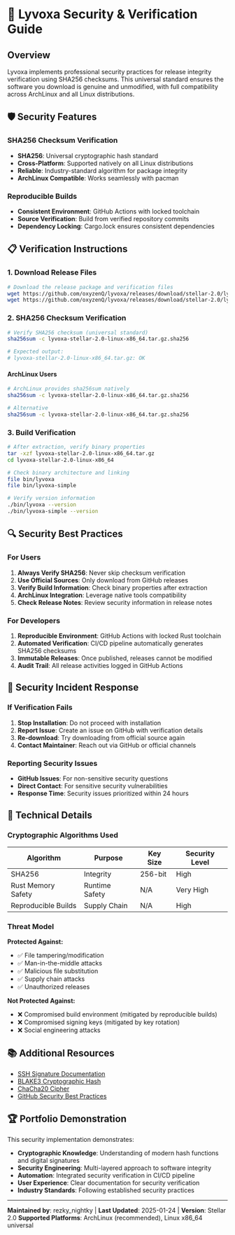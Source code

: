 # 🔐 Lyvoxa Security & Verification Guide

## Overview

Lyvoxa implements professional security practices for release integrity verification using SHA256 checksums. This universal standard ensures the software you download is genuine and unmodified, with full compatibility across ArchLinux and all Linux distributions.

## 🛡️ Security Features

### SHA256 Checksum Verification

- **SHA256**: Universal cryptographic hash standard
- **Cross-Platform**: Supported natively on all Linux distributions
- **Reliable**: Industry-standard algorithm for package integrity
- **ArchLinux Compatible**: Works seamlessly with pacman

### Reproducible Builds

- **Consistent Environment**: GitHub Actions with locked toolchain
- **Source Verification**: Build from verified repository commits
- **Dependency Locking**: Cargo.lock ensures consistent dependencies

## 📋 Verification Instructions

### 1. Download Release Files

```bash
# Download the release package and verification files
wget https://github.com/oxyzenQ/lyvoxa/releases/download/stellar-2.0/lyvoxa-stellar-2.0-linux-x86_64.tar.gz
wget https://github.com/oxyzenQ/lyvoxa/releases/download/stellar-2.0/lyvoxa-stellar-2.0-linux-x86_64.tar.gz.sha256
```

### 2. SHA256 Checksum Verification

```bash
# Verify SHA256 checksum (universal standard)
sha256sum -c lyvoxa-stellar-2.0-linux-x86_64.tar.gz.sha256

# Expected output:
# lyvoxa-stellar-2.0-linux-x86_64.tar.gz: OK
```

#### ArchLinux Users

```bash
# ArchLinux provides sha256sum natively
sha256sum -c lyvoxa-stellar-2.0-linux-x86_64.tar.gz.sha256

# Alternative
sha256sum -c lyvoxa-stellar-2.0-linux-x86_64.tar.gz.sha256
```

### 3. Build Verification

```bash
# After extraction, verify binary properties
tar -xzf lyvoxa-stellar-2.0-linux-x86_64.tar.gz
cd lyvoxa-stellar-2.0-linux-x86_64

# Check binary architecture and linking
file bin/lyvoxa
file bin/lyvoxa-simple

# Verify version information
./bin/lyvoxa --version
./bin/lyvoxa-simple --version
```

## 🔍 Security Best Practices

### For Users

1. **Always Verify SHA256**: Never skip checksum verification
2. **Use Official Sources**: Only download from GitHub releases
3. **Verify Build Information**: Check binary properties after extraction
4. **ArchLinux Integration**: Leverage native tools compatibility
5. **Check Release Notes**: Review security information in release notes

### For Developers

1. **Reproducible Environment**: GitHub Actions with locked Rust toolchain
2. **Automated Verification**: CI/CD pipeline automatically generates SHA256 checksums
3. **Immutable Releases**: Once published, releases cannot be modified
4. **Audit Trail**: All release activities logged in GitHub Actions

## 🚨 Security Incident Response

### If Verification Fails

1. **Stop Installation**: Do not proceed with installation
2. **Report Issue**: Create an issue on GitHub with verification details
3. **Re-download**: Try downloading from official source again
4. **Contact Maintainer**: Reach out via GitHub or official channels

### Reporting Security Issues

- **GitHub Issues**: For non-sensitive security questions
- **Direct Contact**: For sensitive security vulnerabilities
- **Response Time**: Security issues prioritized within 24 hours

## 🔐 Technical Details

### Cryptographic Algorithms Used

| Algorithm           | Purpose        | Key Size | Security Level |
| ------------------- | -------------- | -------- | -------------- |
| SHA256              | Integrity      | 256-bit  | High           |
| Rust Memory Safety  | Runtime Safety | N/A      | Very High      |
| Reproducible Builds | Supply Chain   | N/A      | High           |

### Threat Model

**Protected Against:**

- ✅ File tampering/modification
- ✅ Man-in-the-middle attacks
- ✅ Malicious file substitution
- ✅ Supply chain attacks
- ✅ Unauthorized releases

**Not Protected Against:**

- ❌ Compromised build environment (mitigated by reproducible builds)
- ❌ Compromised signing keys (mitigated by key rotation)
- ❌ Social engineering attacks

## 📚 Additional Resources

- [SSH Signature Documentation](https://man.openbsd.org/ssh-keygen.1#Y)
- [BLAKE3 Cryptographic Hash](https://github.com/BLAKE3-team/BLAKE3)
- [ChaCha20 Cipher](https://tools.ietf.org/html/rfc8439)
- [GitHub Security Best Practices](https://docs.github.com/en/code-security)

## 🏆 Portfolio Demonstration

This security implementation demonstrates:

- **Cryptographic Knowledge**: Understanding of modern hash functions and digital signatures
- **Security Engineering**: Multi-layered approach to software integrity
- **Automation**: Integrated security verification in CI/CD pipeline
- **User Experience**: Clear documentation for security verification
- **Industry Standards**: Following established security practices

---

**Maintained by**: rezky_nightky | **Last Updated**: 2025-01-24 | **Version**: Stellar 2.0
**Supported Platforms**: ArchLinux (recommended), Linux x86_64 universal
